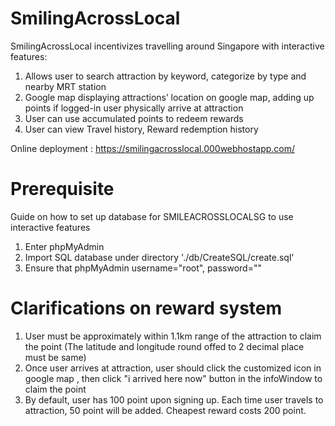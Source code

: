 # SmilingAcrossLocal

SmilingAcrossLocal incentivizes travelling around Singapore with interactive features:

1) Allows user to search attraction by keyword, categorize by type and nearby MRT station
2) Google map displaying attractions’ location on google map, adding up points if logged-in user physically arrive at attraction
3) User can use accumulated points to redeem rewards
4) User can view Travel history, Reward redemption history

Online deployment : https://smilingacrosslocal.000webhostapp.com/ 

# Prerequisite
Guide on how to set up database for SMILEACROSSLOCALSG to use interactive features 
1) Enter phpMyAdmin 
2) Import SQL database under directory './db/CreateSQL/create.sql'
3) Ensure that phpMyAdmin username="root", password=""

# Clarifications on reward system
1) User must be approximately within 1.1km range of the attraction to claim the point (The latitude and longitude round offed to 2 decimal place must be same)
2) Once user arrives at attraction, user should click the customized icon in google map , then click "i arrived here now" button in the infoWindow to claim the point
3) By default, user has 100 point upon signing up. Each time user travels to attraction, 50 point will be added. Cheapest reward costs 200 point. 
